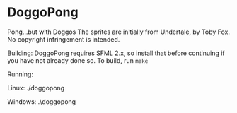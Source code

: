 # DoggoPong
Pong...but with Doggos
The sprites are initially from Undertale, by Toby Fox.
No copyright infringement is intended.

Building:
DoggoPong requires SFML 2.x, so install that before continuing if you have not already done so.
To build, run `make`

Running:

Linux:
./doggopong

Windows:
.\doggopong
